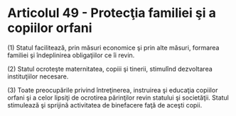 # Articolul 49 - Protecţia familiei şi a copiilor orfani

(1) Statul facilitează, prin măsuri economice şi prin alte măsuri, formarea familiei şi îndeplinirea obligaţiilor ce îi revin.

(2) Statul ocroteşte maternitatea, copiii şi tinerii, stimulînd dezvoltarea instituţiilor necesare.

(3) Toate preocupările privind întreţinerea, instruirea şi educaţia copiilor orfani şi a celor lipsiţi de ocrotirea părinţilor revin statului şi societăţii. Statul stimulează şi sprijină activitatea de binefacere faţă de aceşti copii.
